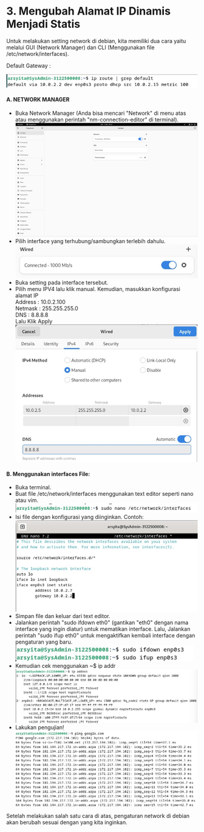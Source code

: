 # 3. Mengubah Alamat IP Dinamis Menjadi Statis 

Untuk melakukan setting network di debian, kita memiliki dua cara yaitu melalui GUI (Network Manager) dan CLI (Menggunakan file /etc/network/interfaces).

Default Gateway :

![alt text](img/0.jpg)

#### A. NETWORK MANAGER
- Buka Network Manager (Anda bisa mencari "Network" di menu atas atau menggunakan perintah "nm-connection-editor" di terminal).
![alt text](img/9.png)
- Pilih interface yang terhubung/sambungkan terlebih dahulu.
![alt text](img/1.jpg)
- Buka setting pada interface tersebut.
- Pilih menu IPV4 lalu klik manual. Kemudian, masukkan konfigurasi alamat IP
<br> Address : 10.0.2.100
<br> Netmask : 255.255.255.0
<br> DNS : 8.8.8.8
<br> Lalu Klik Apply
![alt text](img/2.jpg)

#### B. Menggunakan interfaces File:

- Buka terminal.
- Buat file /etc/network/interfaces menggunakan text editor seperti nano atau vim.
![alt text](img/4.jpg)
- Isi file dengan konfigurasi yang diinginkan. Contoh:
![alt text](img/5.jpg)
- Simpan file dan keluar dari text editor.
- Jalankan perintah "sudo ifdown eth0" (gantikan "eth0" dengan nama interface yang ingin diatur) untuk mematikan interface. Lalu, Jalankan perintah "sudo ifup eth0" untuk mengaktifkan kembali interface dengan pengaturan yang baru.
![alt text](img/6.jpg)
- Kemudian cek menggunakan ~$ ip addr
![alt text](img/7.jpg)
- Lakukan pengujian!
![alt text](img/8.jpg)

Setelah melakukan salah satu cara di atas, pengaturan network di debian akan berubah sesuai dengan yang kita inginkan.
